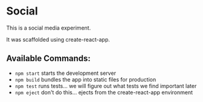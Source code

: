 # Social

This is a social media experiment.

It was scaffolded using create-react-app.

## Available Commands:

- `npm start` starts the development server
- `npm build` bundles the app into static files for production
- `npm test` runs tests... we will figure out what tests we find important later
- `npm eject` don't do this... ejects from the create-react-app environment
